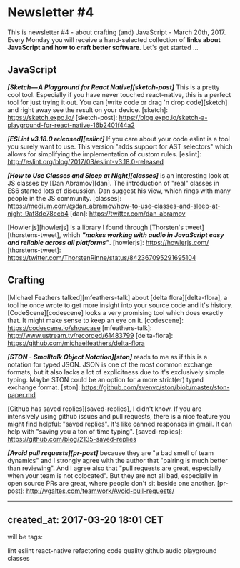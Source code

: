 # Newsletter #4

This is newsletter #4 - about crafting (and) JavaScript - March 20th, 2017. Every Monday you will receive a hand-selected collection of **links about JavaScript and how to craft better software**. Let's get started ...

## JavaScript

***[Sketch — A Playground for React Native][sketch-post]*** This is a pretty cool tool. Especially if you have never touched react-native, this is a perfect tool for just trying it out. You can [write code or drag 'n drop code][sketch] and right away see the result on your device.
[sketch]: https://sketch.expo.io/
[sketch-post]: https://blog.expo.io/sketch-a-playground-for-react-native-16b2401f44a2

***[ESLint v3.18.0 released][eslint]*** If you care about your code eslint is a tool you surely want to use. This version "adds support for AST selectors" which allows for simplifying the implementation of custom rules.
[eslint]: http://eslint.org/blog/2017/03/eslint-v3.18.0-released

***[How to Use Classes and Sleep at Night][classes]*** is an interesting look at JS classes by [Dan Abramov][dan]. The introduction of "real" classes in ES6 started lots of discussion. Dan suggest his view, which rings with many people in the JS community.
[classes]: https://medium.com/@dan_abramov/how-to-use-classes-and-sleep-at-night-9af8de78ccb4
[dan]: https://twitter.com/dan_abramov

[Howler.js][howlerjs] is a library I found through [Thorsten's tweet][thorstens-tweet], which ***"makes working with audio in JavaScript easy and reliable across all platforms"***.
[howlerjs]: https://howlerjs.com/
[thorstens-tweet]: https://twitter.com/ThorstenRinne/status/842367095291695104

## Crafting

[Michael Feathers talked][mfeathers-talk] about [delta flora][delta-flora], a tool he once wrote to get more insight into your source code and it's history. [CodeScene][codescene] looks a very promising tool which does exactly that. It might make sense to keep an eye on it.
[codescene]: https://codescene.io/showcase
[mfeathers-talk]: http://www.ustream.tv/recorded/61483799
[delta-flora]: https://github.com/michaelfeathers/delta-flora

***[STON - Smalltalk Object Notation][ston]*** reads to me as if this is a notation for typed JSON. JSON is one of the most common exchange formats, but it also lacks a lot of explicitness due to it's exclusively simple typing. Maybe STON could be an option for a more strict(er) typed exchange format.
[ston]: https://github.com/svenvc/ston/blob/master/ston-paper.md

[Github has saved replies][saved-replies], I didn't know. If you are intensively using github issues and pull requests, there is a nice feature you might find helpful: "saved replies". It's like canned responses in gmail. It can help with "saving you a ton of time typing".
[saved-replies]: https://github.com/blog/2135-saved-replies

***[Avoid pull requests][pr-post]*** because they are "a bad smell of team dynamics" and I strongly agree with the author that "pairing is much better than reviewing". And I agree also that "pull requests are great, especially when your team is not colocated". But they are not all bad, especially in open source PRs are great, where people don't sit beside one another.
[pr-post]: http://vgaltes.com/teamwork/Avoid-pull-requests/

---
created_at: 2017-03-20 18:01 CET
---
will be tags:

lint
eslint
react-native
refactoring
code quality
github
audio
playground
classes
